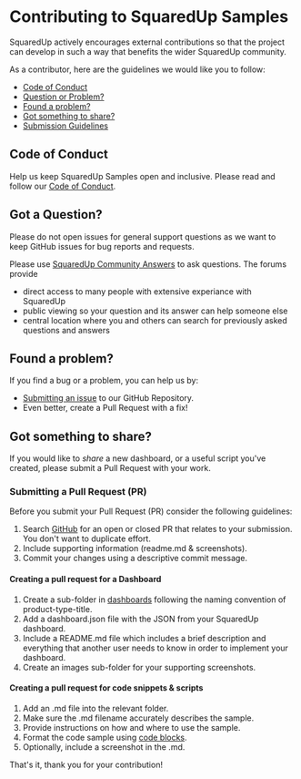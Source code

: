 # Contributing to SquaredUp Samples

SquaredUp actively encourages external contributions so that the project can develop in such a way that benefits the wider SquaredUp community.

As a contributor, here are the guidelines we would like you to follow:

* [Code of Conduct](#coc)
* [Question or Problem?](#question)
* [Found a problem?](#problem)
* [Got something to share?](#contribute)
* [Submission Guidelines](#submit)


## <a name="coc"></a> Code of Conduct

Help us keep SquaredUp Samples open and inclusive.
Please read and follow our [Code of Conduct](https://github.com/squaredup/samples/blob/master/CODE_OF_CONDUCT.md).

## <a name="question"></a> Got a Question?

Please do not open issues for general support questions as we want to keep GitHub issues for bug reports and requests. 

Please use [SquaredUp Community Answers](https://community.squaredup.com) to ask questions. The forums provide

* direct access to many people with extensive experiance with SquaredUp
* public viewing so your question and its answer can help someone else
* central location where you and others can search for previously asked questions and answers

## <a name="problem"></a>Found a problem?
If you find a bug or a problem, you can help us by:

* [Submitting an issue](https://github.com/squaredup/samples/issues) to our GitHub Repository.
* Even better, create a Pull Request with a fix!

## <a name="contribute"></a> Got something to share?
If you would like to *share* a new dashboard, or a useful script you've created, please submit a Pull Request with your work.

### <a name="submit"></a> Submitting a Pull Request (PR)
Before you submit your Pull Request (PR) consider the following guidelines:

1. Search [GitHub](https://github.com/squaredup/samples/pulls) for an open or closed PR
  that relates to your submission. You don't want to duplicate effort.
2. Include supporting information (readme.md & screenshots).
3. Commit your changes using a descriptive commit message.

#### Creating a pull request for a Dashboard
1. Create a sub-folder in [dashboards](https://github.com/squaredup/samples/tree/master/dashboards) following the naming convention of product-type-title.
2. Add a dashboard.json file with the JSON from your SquaredUp dashboard.
3. Include a README.md file which includes a brief description and everything that another user needs to know in order to implement your dashboard.
4. Create an images sub-folder for your supporting screenshots.

#### Creating a pull request for code snippets & scripts
1. Add an .md file into the relevant folder.
2. Make sure the .md filename accurately describes the sample.
3. Provide instructions on how and where to use the sample.
4. Format the code sample using [code blocks](https://docs.github.com/en/github/writing-on-github/working-with-advanced-formatting/creating-and-highlighting-code-blocks).
5. Optionally, include a screenshot in the .md.

That's it, thank you for your contribution! 
